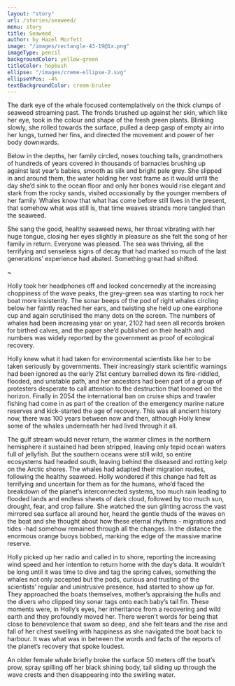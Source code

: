 ```yaml
---
layout: "story"
url: /stories/seaweed/
menu: story
title: Seaweed
author: by Hazel Morfett
image: "/images/rectangle-43-19@1x.png"
imageType: pencil
backgroundColor: yellow-green
titleColor: hopbush
ellipse: "/images/creme-ellipse-2.svg"
ellipseYPos: -4%
textBackgroundColor: cream-brulee
---
```

The dark eye of the whale focused contemplatively on the thick clumps of seaweed streaming past. The fronds brushed up against her skin, which like her eye, took in the colour and shape of the fresh green plants. Blinking slowly, she rolled towards the surface, pulled a deep gasp of empty air into her lungs, turned her fins, and directed the movement and power of her body downwards. 

Below in the depths, her family circled, noses touching tails, grandmothers of hundreds of years covered in thousands of barnacles brushing up against last year’s babies, smooth as silk and bright pale grey. She slipped in and around them, the water holding her vast frame as it would until the day she’d sink to the ocean floor and only her bones would rise elegant and stark from the rocky sands, visited occasionally by the younger members of her family. Whales know that what has come before still lives in the present, that somehow what was still is, that time weaves strands more tangled than the seaweed. 

She sang the good, healthy seaweed news, her throat vibrating with her huge tongue, closing her eyes slightly in pleasure as she felt the song of her family in return. Everyone was pleased. The sea was thriving, all the terrifying and senseless signs of decay that had marked so much of the last generations’ experience had abated. Something great had shifted. 

~ 

Holly took her headphones off and looked concernedly at the increasing choppiness of the wave peaks, the grey-green sea was starting to rock her boat more insistently. The sonar beeps of the pod of right whales circling below her faintly reached her ears, and twisting she held up one earphone cup and again scrutinised the many dots on the screen. The numbers of whales had been increasing year on year, 2102 had seen all records broken for birthed calves, and the paper she’d published on their health and numbers was widely reported by the government as proof of ecological recovery. 

Holly knew what it had taken for environmental scientists like her to be taken seriously by governments. Their increasingly stark scientific warnings had been ignored as the early 21st century barrelled down its fire-riddled, flooded, and unstable path, and her ancestors had been part of a group of protesters desperate to call attention to the destruction that loomed on the horizon. Finally in 2054 the international ban on cruise ships and trawler fishing had come in as part of the creation of the emergency marine nature reserves and kick-started the age of recovery. This was all ancient history now, there was 100 years between now and then, although Holly knew some of the whales underneath her had lived through it all.

The gulf stream would never return, the warmer climes in the northern hemisphere it sustained had been stripped, leaving only tepid ocean waters full of jellyfish. But the southern oceans were still wild, so entire ecosystems had headed south, leaving behind the diseased and rotting kelp on the Arctic shores. The whales had adapted their migration routes, following the healthy seaweed. Holly wondered if this change had felt as terrifying and uncertain for them as for the humans, who’d faced the breakdown of the planet’s interconnected systems, too much rain leading to flooded lands and endless sheets of dark cloud, followed by too much sun, drought, fear, and crop failure. She watched the sun glinting across the vast mirrored sea surface all around her, heard the gentle thuds of the waves on the boat and she thought about how these eternal rhythms - migrations and tides -had somehow remained through all the changes. In the distance the enormous orange buoys bobbed, marking the edge of the massive marine reserve. 

Holly picked up her radio and called in to shore, reporting the increasing wind speed and her intention to return home with the day’s data. It wouldn’t be long until it was time to dive and tag the spring calves, something the whales not only accepted but the pods, curious and trusting of the scientists’ regular and unintrusive presence, had started to show up for. They approached the boats themselves, mother’s appraising the hulls and the divers who clipped tiny sonar tags onto each baby’s tail fin. These moments were, in Holly’s eyes, her inheritance from a recovering and wild earth and they profoundly moved her. There weren’t words for being that close to benevolence that swam so deep, and she felt tears and the rise and fall of her chest swelling with happiness as she navigated the boat back to harbour. It was what was in between the words and facts of the reports of the planet’s recovery that spoke loudest. 

An older female whale briefly broke the surface 50 meters off the boat’s prow, spray spilling off her black shining body, tail sliding up through the wave crests and then disappearing into the swirling water.
